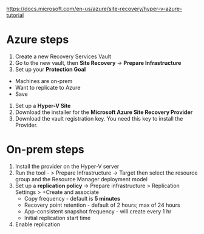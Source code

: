 https://docs.microsoft.com/en-us/azure/site-recovery/hyper-v-azure-tutorial

# Azure steps
1. Create a new Recovery Services Vault
1. Go to the new vault, then **Site Recovery** -> **Prepare Infrastructure**
1. Set up your **Protection Goal** 
  - Machines are on-prem
  - Want to replicate to Azure
  - Save
1. Set up a **Hyper-V Site**
1. Download the installer for the **Microsoft Azure Site Recovery Provider**
1. Download the vault registration key. You need this key to install the Provider.

# On-prem steps
1. Install the provider on the Hyper-V server
1. Run the tool - > Prepare Infrastructure -> Target then select the resource group and the Resource Manager deployment model
1. Set up a **replication policy** -> Prepare infrastructure > Replication Settings > +Create and associate
    - Copy frequency - default is **5 minutes**
    - Recovery point retention - default of 2 hours; max of 24 hours
    - App-consistent snapshot frequency - will create every 1 hr
    - Initial replication start time
1. Enable replication    
